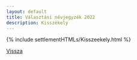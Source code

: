 ```yaml
---
layout: default
title: Választási névjegyzék 2022
description: Kisszékely
---
```


{% include settlementHTMLs/Kisszeekely.html %}

[Vissza](../)